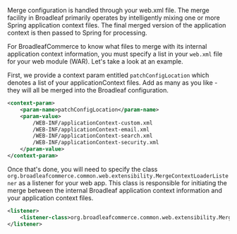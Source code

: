 Merge configuration is handled through your web.xml file. The merge facility in Broadleaf primarily operates by intelligently mixing one or more Spring application context files. The final merged version of the application context is then passed to Spring for processing. 

For BroadleafCommerce to know what files to merge with its internal application context information, you must specify a list in your `web.xml` file for your web module (WAR). Let's take a look at an example.

First, we provide a context param entitled `patchConfigLocation` which denotes a list of your applicationContext files. Add as many as you like - they will all be merged into the Broadleaf configuration. 

```xml
<context-param>
    <param-name>patchConfigLocation</param-name>
    <param-value>
        /WEB-INF/applicationContext-custom.xml
        /WEB-INF/applicationContext-email.xml
        /WEB-INF/applicationContext-search.xml
        /WEB-INF/applicationContext-security.xml
    </param-value>
</context-param>
```

Once that's done, you will need to specify the class `org.broadleafcommerce.common.web.extensibility.MergeContextLoaderListener` as a listener for your web app. This class is responsible for initiating the merge between the internal Broadleaf application context information and your application context files.

```xml
<listener>
    <listener-class>org.broadleafcommerce.common.web.extensibility.MergeContextLoaderListener</listener-class>
</listener>
```
